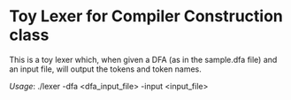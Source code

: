 Toy Lexer for Compiler Construction class
=========================================

This is a toy lexer which, when given a DFA (as in the sample.dfa file) and an input file, will output the tokens and token names.

*Usage*:
	./lexer -dfa <dfa_input_file> -input <input_file>
